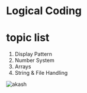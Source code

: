 # Logical Coding


# topic list

1. Display Pattern
2. Number System
3. Arrays
4. String & File Handling

![akash](https://user-images.githubusercontent.com/97358095/221644671-63e2480a-af90-470b-80f8-24450a246f14.png)

